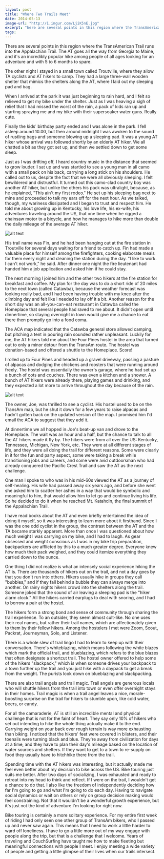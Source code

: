 ```yaml
---
layout: post
title: "Where Two Trails Meet"
date: 2014-05-13
image-url: "http://i.imgur.com/LjiK5nE.jpg"
excerpt: "here are several points in this region where the TransAmerican Trail runs into the Appalachian Trail. The AT goes all the way from Georgia to Maine, and it's an incredibly popular hike among people of all ages looking for an adventure and with 5 to 6 months to spare. The other night I stayed in a small town called Troutville, where they allow TA cyclists and AT hikers to camp."
tags:
---
```


There are several points in this region where the TransAmerican Trail runs into the Appalachian Trail. The AT goes all the way from Georgia to Maine, and it's an incredibly popular hike among people of all ages looking for an adventure and with 5 to 6 months to spare. 

The other night I stayed in a small town called Troutville, where they allow TA cyclists and AT hikers to camp. They had a large three-wall wooden shelter that mimics the shelters along the AT, where I laid out my sleeping pad and bag. 

When I arrived at the park it was just beginning to rain hard, and I felt so relieved to get my bike under the shelter. Just as I was heaving a sigh of relief that I had missed the worst of the rain, a pack of kids ran up and starting spraying me and my bike with their supersoaker water guns. Really cute.

Finally the kids' birthday party ended and I was alone in the park. I fell asleep around 10:00, but then around midnight I was awoken to the sound of rustling bags and someone blowing up a sleeping pad. It was a young AT hiker whose arrival was followed shortly by an elderly AT hiker. We all chatted a bit as they got set up, and then we settled down to get some sleep.

Just as I was drifting off, I heard country music in the distance that seemed to grow louder. I sat up and was startled to see a young man in all camo with a small pack on his back, carrying a long stick on his shoulders. He called out to us, despite the fact that we were all obviously sleeping. I felt bewildered and distrustful. 
It turned out this camo-clad country boy was another AT hiker, but unlike the others his pack was ultralight, because, as he explained, "This ain't my first rodeo." He set up his sleeping bag next to mine and proceeded to talk my ears off for the next hour. As we talked, though, my wariness dissipated and I began to trust and respect him. He told me about growing up in Kentucky, his love life, his ex-wife, his adventures traveling around the US, that one time when he rigged a chainsaw motor to a bicycle, and how he manages to hike more than double the daily mileage of the average AT hiker. 

![alt text](http://i.imgur.com/sScQkefl.jpg "My new friend, Fin")

His trail name was Fin, and he had been hanging out at the fire station in Troutville for several days waiting for a friend to catch up. Fin had made a valuable place for himself among the firefighters, cooking elaborate meals for them every night and cleaning the station during the day. "I like to work. I can't not work," he said. After dinner one night the fire lieutenant had handed him a job application and asked him if he could stay.

The next morning I joined him and the other two hikers at the fire station for breakfast and coffee. My plan for the day was to do a short ride of 20 miles to the next town (called Catawba), because the weather forecast was looking really bad, and I had been having trouble with my knee after the climbing day and felt like I needed to lay off it a bit. Another reason for the short day was an all-you-can-eat restaurant in Catawba called the Homeplace that several people had raved to me about. It didn't open until dinnertime, so staying overnight in town would give me a chance to eat there then promptly go into a food coma.

The ACA map indicated that the Catawba general store allowed camping, but pitching a tent in pouring rain sounded rather unpleasant. Luckily for me, the AT hikers told me about the Four Pines hostel in the area that turned out to only a minor detour from the TransAm route. The hostel was donation-based and offered a shuttle to the Homeplace. Score!

I rolled up to Four Pines and headed up a gravel driveway, passing a pasture of alpacas and dodging the chickens and roosters that were running around freely. The hostel was essentially the owner's garage, where he had set up a bunch of cots and couches. There was even a kitchen and a shower. A bunch of AT hikers were already there, playing games and drinking, and they expected a lot more to arrive throughout the day because of the rain.

![alt text](http://i.imgur.com/GBnTdgtl.jpg "The Four Pines Hostel")

The owner, Joe, was thrilled to see a cyclist. His hostel used to be on the TransAm map, but he shut it down for a few years to raise alpacas and hadn't gotten back on the updated version of the map. I promised him I'd email the ACA to suggest that they add it.

At dinnertime we all hopped in Joe's beat-up van and drove to the Homeplace. The wait was an hour and a half, but the chance to talk to all the AT hikers made it fly by. The hikers were from all over the US: Kentucky, Tennessee, Michigan, New York, etc. They were at all different stages of life, and they were all doing the trail for different reasons. Some were clearly in it for the fun and party aspect, some were taking a break while transitioning jobs and careers, and some were avid outdoorsman who had already conquered the Pacific Crest Trail and saw the AT as the next challenge. 

One man I spoke to who was in his mid-60s viewed the AT as a journey of self-healing. His wife had passed away six years ago, and before she went she asked him to scatter her ashes in a way that would be symbolic and meaningful to him, that would allow him to let go and continue living his life. So he decided to do it when he reached Mt. Katahdin, the final summit of the Appalachian Trail.

I have read books about the AT and even briefly entertained the idea of doing it myself, so it was interesting to learn more about it firsthand. Since I was the one odd cyclist in the group, the contrast between the AT and the TA became starkly apparent. More than once I was questioned about how much weight I was carrying on my bike, and I had to laugh. As gear obsessed and weight conscious as I was in my bike trip preparation, backpackers are afflicted by this to a much greater degree. Everyone knew how much their pack weighed, and they could itemize everything they carried down to the ounce.

One thing I did not realize is what an intensely social experience hiking the AT is. There are thousands of hikers out on the trail, and not a day goes by that you don't run into others. Hikers usually hike in groups they call "bubbles," and if they fall behind a bubble they can always merge into another. On rainy nights hikers crowd into the shelters along the trail. Someone joked that the sound of air leaving a sleeping pad is the "hiker alarm clock." All the hikers carried earplugs to deal with snoring, and I had to borrow a pair at the hostel. 

The hikers form a strong bond and sense of community through sharing the trail experience. To an outsider, they seem almost cult-like. No one uses their real names, but rather their trail names, which are affectionately given to them by their fellow hikers. Among the hostelers I met were Zoom, Scout, Packrat, Journeyman, Solo, and Listener. 

There is a whole slew of trail lingo I had to learn to keep up with their conversation. There's whiteblazing, which means following the white blazes which mark the official trail, and blueblazing, which refers to the blue blazes that often designate a shortcut trail. The hostel owner offered to help some of the hikers "slackpack," which is when someone drives your backpack to a town further up the trail and you just hike with a daypack to get a break from the weight. The purists look down on blueblazing and slackpacking. 

There are also trail angels and trail magic. Trail angels are generous locals who will shuttle hikers from the trail into town or even offer overnight stays in their homes. Trail magic is when a trail angel leaves a nice, morale-boosting surprise on the trail for hikers to stumble upon, like cold water, beers, or candy.

For all the camaraderie, AT is still an incredible mental and physical challenge that is not for the faint of heart. They say only 10% of hikers who set out intending to hike the whole thing actually make it to the end. Carrying weight on your back over rough terrain is way more exhausting than biking. I noticed that the hikers' feet were covered in blisters, and their toenails were turning black and blue. They're away from civilization for days at a time, and they have to plan their day's mileage based on the location of water sources and shelters. If they want to get to a town to re-supply on food they usually have to hitchhike there from the trail.

Spending time with the AT hikers was interesting, but it actually made me feel even better about my decision to bike across the US. Bike touring just suits me better. After two days of socializing, I was exhausted and ready to retreat into my head to think and reflect. If I were on the trail, I wouldn't get a chance to do that. I also like the freedom of independently deciding how far I'm going to go and what I'm going to do each day. Having to navigate social dynamics or wait on others or rely on group decision making would feel constraining. Not that it wouldn't be a wonderful growth experience, but it's just not the kind of adventure I'm looking for right now.

Bike touring is certainly a more solitary experience. For my entire first week of riding I had only seen one other group of TransAm bikers, who I passed up and never saw again. This means that I need to work a little harder to ward off loneliness. I have to go a little more out of my way engage with people along the trip, but that is a challenge that I welcome. Years of traveling and CouchSurfing have taught me how to make fleeting but meaningful connections with people I meet. I enjoy meeting a wide variety of people and getting a little glimpse of their lives when our trails intersect. 